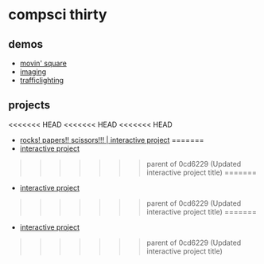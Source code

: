 # compsci thirty

## demos
- [movin' square](movingsquare)
- [imaging](imagedemo)
- [trafficlighting](trafficlighting)
## projects
<<<<<<< HEAD
<<<<<<< HEAD
<<<<<<< HEAD
- [rocks! papers!! scissors!!! | interactive project](interactivescene)
=======
- [interactive project](interactivescene)
>>>>>>> parent of 0cd6229 (Updated interactive project title)
=======
- [interactive project](interactivescene)
>>>>>>> parent of 0cd6229 (Updated interactive project title)
=======
- [interactive project](interactivescene)
>>>>>>> parent of 0cd6229 (Updated interactive project title)
